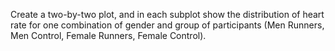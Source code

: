 Create a two-by-two plot, and in each subplot show the distribution of heart rate for one combination of gender and group of participants (Men Runners, Men Control, Female Runners, Female Control).
